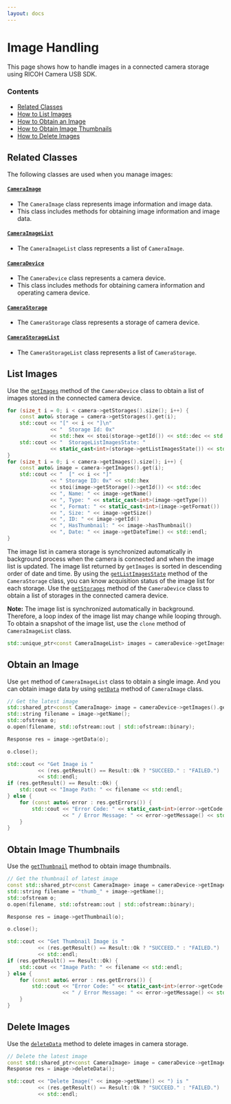 ```yaml
---
layout: docs
---
```


# Image Handling

This page shows how to handle images in a connected camera storage using RICOH Camera USB SDK.

### Contents

* [Related Classes](#related-classes)
* [How to List Images](#list-images)
* [How to Obtain an Image](#obtain-an-image)
* [How to Obtain Image Thumbnails](#obtain-image-thumbnails)
* [How to Delete Images](#delete-images)

## Related Classes

The following classes are used when you manage images:

#### [`CameraImage`](../../api_reference/classRicoh_1_1CameraController_1_1CameraImage.html)

* The `CameraImage` class represents image information and image data.
* This class includes methods for obtaining image information and image data.

#### [`CameraImageList`](../../api_reference/classRicoh_1_1CameraController_1_1CameraImageList.html)

* The `CameraImageList` class represents a list of `CameraImage`.

#### [`CameraDevice`](../../api_reference/classRicoh_1_1CameraController_1_1CameraDevice.html)

* The `CameraDevice` class represents a camera device.
* This class includes methods for obtaining camera information and operating camera device.

#### [`CameraStorage`](../../api_reference/classRicoh_1_1CameraController_1_1CameraStorage.html)

* The `CameraStorage` class represents a storage of camera device.

#### [`CameraStorageList`](../../api_reference/classRicoh_1_1CameraController_1_1CameraStorageList.html)

* The `CameraStorageList` class represents a list of `CameraStorage`.

## List Images

Use the [`getImages`](../../api_reference/classRicoh_1_1CameraController_1_1CameraDevice.html#a3a212c08711b3794386c5bf5c6dda1fb) method of the `CameraDevice` class to obtain a list of images stored in the connected camera device.

```cpp
for (size_t i = 0; i < camera->getStorages().size(); i++) {
    const auto& storage = camera->getStorages().get(i);
    std::cout << "[" << i << "]\n"
              << "  Storage Id: 0x"
              << std::hex << stoi(storage->getId()) << std::dec << std::endl;
    std::cout << "  StorageListImagesState: "
              << static_cast<int>(storage->getListImagesState()) << std::endl;
}
for (size_t i = 0; i < camera->getImages().size(); i++) {
    const auto& image = camera->getImages().get(i);
    std::cout << "  [" << i << "]"
              << " Storage ID: 0x" << std::hex
              << stoi(image->getStorage()->getId()) << std::dec
              << ", Name: " << image->getName()
              << ", Type: " << static_cast<int>(image->getType())
              << ", Format: " << static_cast<int>(image->getFormat())
              << ", Size: " << image->getSize()
              << ", ID: " << image->getId()
              << ", HasThumbnail: " << image->hasThumbnail()
              << ", Date: " << image->getDateTime() << std::endl;
}
```

The image list in camera storage is synchronized automatically in background process when the camera is connected and when the image list is updated. The image list returned by `getImages` is sorted in descending order of date and time. By using the [`getListImagesState`](../../api_reference/classRicoh_1_1CameraController_1_1CameraStorage.html#a887e11ced7f752ef1d493c866f1ea52e) method of the `CameraStorage` class, you can know acquisition status of the image list for each storage. Use the [`getStorages`](../../api_reference/classRicoh_1_1CameraController_1_1CameraDevice.html#a8593a3106b0237d8a58114f5d1381e56) method of the `CameraDevice` class to obtain a list of storages in the connected camera device.

**Note:** The image list is synchronized automatically in background. Therefore, a loop index of the image list may change while looping through. To obtain a snapshot of the image list, use the `clone` method of `CameraImageList` class.

```cpp
std::unique_ptr<const CameraImageList> images = cameraDevice->getImages().clone();
```

## Obtain an Image

Use `get` method of `CameraImageList` class to obtain a single image. And you can obtain image data by using [`getData`](../../api_reference/classRicoh_1_1CameraController_1_1CameraImage.html#a1c9a803f91c4e163d69b970c429db63e) method of `CameraImage` class.

```cpp
// Get the latest image
std::shared_ptr<const CameraImage> image = cameraDevice->getImages().get(0);
std::string filename = image->getName();
std::ofstream o;
o.open(filename, std::ofstream::out | std::ofstream::binary);

Response res = image->getData(o);

o.close();

std::cout << "Get Image is "
          << (res.getResult() == Result::Ok ? "SUCCEED." : "FAILED.")
          << std::endl;
if (res.getResult() == Result::Ok) {
    std::cout << "Image Path: " << filename << std::endl;
} else {
    for (const auto& error : res.getErrors()) {
        std::cout << "Error Code: " << static_cast<int>(error->getCode())
                  << " / Error Message: " << error->getMessage() << std::endl;
    }
}
```

## Obtain Image Thumbnails

Use the [`getThumbnail`](../../api_reference/classRicoh_1_1CameraController_1_1CameraImage.html#a139feb818beb3823a34a6ddacfbfa85a) method to obtain image thumbnails.

```cpp
// Get the thumbnail of latest image
const std::shared_ptr<const CameraImage> image = cameraDevice->getImages().get(0);
std::string filename = "thumb_" + image->getName();
std::ofstream o;
o.open(filename, std::ofstream::out | std::ofstream::binary);

Response res = image->getThumbnail(o);

o.close();

std::cout << "Get Thumbnail Image is "
          << (res.getResult() == Result::Ok ? "SUCCEED." : "FAILED.")
          << std::endl;
if (res.getResult() == Result::Ok) {
    std::cout << "Image Path: " << filename << std::endl;
} else {
    for (const auto& error : res.getErrors()) {
        std::cout << "Error Code: " << static_cast<int>(error->getCode())
                  << " / Error Message: " << error->getMessage() << std::endl;
    }
}
```

## Delete Images

Use the [`deleteData`](../../api_reference/classRicoh_1_1CameraController_1_1CameraImage.html#a0bf5ea471877eda227b91d7dfdc1b239) method to delete images in camera storage.

```cpp
// Delete the latest image
const std::shared_ptr<const CameraImage> image = cameraDevice->getImages().get(0);
Response res = image->deleteData();

std::cout << "Delete Image(" << image->getName() << ") is "
          << (res.getResult() == Result::Ok ? "SUCCEED." : "FAILED.")
          << std::endl;
```
